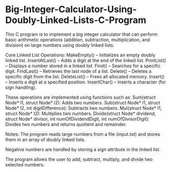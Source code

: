 # Big-Integer-Calculator-Using-Doubly-Linked-Lists-C-Program
This C program is to implement a big integer calculator that can perform basic arithmetic operations (addition, subtraction, multiplication, and division) on large numbers using doubly linked lists.

Core Linked List Operations:
MakeEmpty() – Initializes an empty doubly linked list.
InsertAtLast() – Adds a digit at the end of the linked list.
PrintList() – Displays a number stored in a linked list.
Find() – Searches for a specific digit.
FindLast() – Retrieves the last node of a list.
Delete() – Deletes a specific digit from the list.
DeleteList() – Frees all allocated memory.
Insert() – Inserts a digit at a specified position.
InsertChar() – Inserts a character (for sign handling).

These operations are implemented using functions such as:
Sum(struct Node* l1, struct Node* l2): Adds two numbers.
Sub(struct Node* l1, struct Node* l2, int digitDifference): Subtracts two numbers.
Mul(struct Node* l1, struct Node* l2): Multiplies two numbers.
Divide(struct Node* dividend, struct Node* divisor, int numOfDividendDigit, int numOfDivisorDigit): Divides two numbers and returns quotient and remainder.

Notes: 
The program reads large numbers from a file (input.txt) and stores them in an array of doubly linked lists.

Negative numbers are handled by storing a sign attribute in the linked list.

The program allows the user to add, subtract, multiply, and divide two selected numbers.




